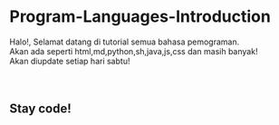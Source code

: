 # Program-Languages-Introduction

Halo!, Selamat datang di tutorial semua bahasa pemograman.<br>
Akan ada seperti html,md,python,sh,java,js,css dan masih banyak!<br>
Akan diupdate setiap hari sabtu!<br>
<br>
<br>
## **Stay code!**
